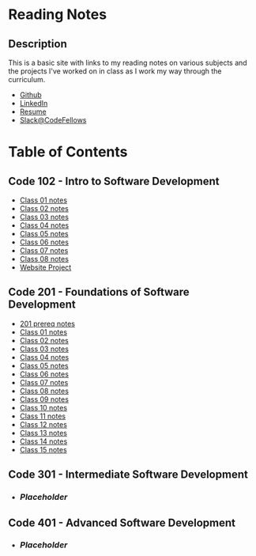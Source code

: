 # Reading Notes

## Description

This is a basic site with links to my reading notes on various subjects and the projects I've worked on in class as I work my way through the curriculum.

- [Github](https://github.com/Cooper-Softdev)
- [LinkedIn](https://www.linkedin.com/in/dylan-cooper-400636212/)
- [Resume](https://docs.google.com/document/d/1x_nCQI8UXG2jZYgxAptOMcLG9DqWMjBBW10XsyG9IDU/edit?usp=sharing)
- [Slack@CodeFellows](https://codefellow.slack.com/team/U053RQSMWKA)

# Table of Contents

## Code 102 - Intro to Software Development

- [Class 01 notes][102/01]
- [Class 02 notes][102/02]
- [Class 03 notes][102/03]
- [Class 04 notes][102/04]
- [Class 05 notes][102/05]
- [Class 06 notes][102/06]
- [Class 07 notes][102/07]
- [Class 08 notes][102/08]
- [Website Project](https://cooper-softdev.github.io/lab04/)

## Code 201 - Foundations of Software Development

- [201 prereq notes][201/00]
- [Class 01 notes][201/01]
- [Class 02 notes][201/02]
- [Class 03 notes][201/03]
- [Class 04 notes][201/04]
- [Class 05 notes][201/05]
- [Class 06 notes][201/06]
- [Class 07 notes][201/07]
- [Class 08 notes][201/08]
- [Class 09 notes][201/09]
- [Class 10 notes][201/10]
- [Class 11 notes][201/11]
- [Class 12 notes][201/12]
- [Class 13 notes][201/13]
- [Class 14 notes][201/14]
- [Class 15 notes][201/15]

## Code 301 - Intermediate Software Development

- ### **_Placeholder_**

## Code 401 - Advanced Software Development

- ### **_Placeholder_**

[102/01]: notes/102notes/read01.md
[102/02]: notes/102notes/read02.md
[102/03]: notes/102notes/read03.md
[102/04]: notes/102notes/read04.md
[102/05]: notes/102notes/read05.md
[102/06]: notes/102notes/read06.md
[102/07]: notes/102notes/read07.md
[102/08]: notes/102notes/read08.md
[201/00]: notes/201notes/prereq.md
[201/01]: notes/201notes/read01.md
[201/02]: notes/201notes/read02.md
[201/03]: notes/201notes/read03.md
[201/04]: notes/201notes/read04.md
[201/05]: notes/201notes/read05.md
[201/06]: notes/201notes/read06.md
[201/07]: notes/201notes/read07.md
[201/08]: notes/201notes/read08.md
[201/09]: notes/201notes/read09.md
[201/10]: notes/201notes/read10.md
[201/11]: notes/201notes/read11.md
[201/12]: notes/201notes/read12.md
[201/13]: notes/201notes/read13.md
[201/14]: notes/201notes/read14.md
[201/15]: notes/201notes/read15.md
